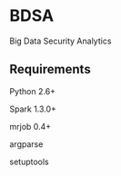 # BDSA
Big Data Security Analytics

## Requirements
Python 2.6+

Spark 1.3.0+

mrjob 0.4+

argparse

setuptools

